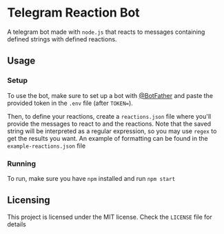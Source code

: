 # Telegram Reaction Bot

A telegram bot made with `node.js` that reacts to messages containing defined strings with defined reactions.

## Usage

### Setup

To use the bot, make sure to set up a bot with [@BotFather](https://t.me/BotFather) and paste the provided token in the `.env` file (after `TOKEN=`).

Then, to define your reactions, create a `reactions.json` file where you'll provide the messages to react to and the reactions. Note that the saved string will be interpreted as a regular expression, so you may use `regex` to get the results you want. An example of formatting can be found in the `example-reactions.json` file

### Running

To run, make sure you have `npm` installed and run `npm start`


## Licensing

This project is licensed under the MIT license. Check the `LICENSE` file for details
